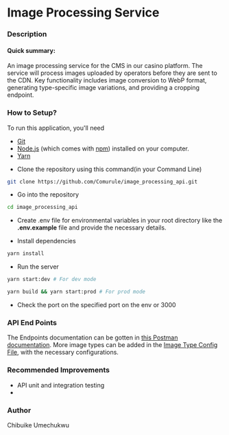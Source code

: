 # Image Processing Service

### Description ###

#### Quick summary:
An image processing service for the CMS in our casino platform. The service will process images uploaded by operators before they are sent to the CDN. Key functionality includes image conversion to WebP format, generating type-specific image variations, and providing a cropping endpoint.

### How to Setup? ###

To run this application, you'll need 
- [Git](https://git-scm.com)  
- [Node.js](https://nodejs.org/en/download/) (which comes with [npm](http://npmjs.com)) installed on your computer.
- [Yarn](https://yarnpkg.com/getting-started/install)  

* Clone the repository using this command(in your Command Line)
```bash
git clone https://github.com/Comurule/image_processing_api.git
```

* Go into the repository
```bash
cd image_processing_api
```

* Create .env file for environmental variables in your root directory like the __.env.example__ file and provide the necessary details.

* Install dependencies
```bash
yarn install
```

* Run the server
```bash
yarn start:dev # For dev mode
```
```bash
yarn build && yarn start:prod # For prod mode
```
* Check the port on the specified port on the env or 3000

### API End Points ###
The Endpoints documentation can be gotten in [this Postman documentation](https://documenter.getpostman.com/view/11194465/2sB2cYcKzz).
More image types can be added in the [Image Type Config File](./src/modules/image-processor/image-type.config.ts), with the necessary configurations.

### Recommended Improvements
- API unit and integration testing
- 

### Author
Chibuike Umechukwu